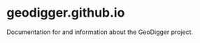 geodigger.github.io
===================

Documentation for and information about the GeoDigger project.
